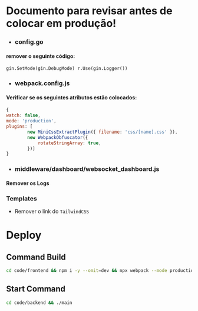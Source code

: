 # Documento para revisar antes de colocar em produção!

* ### config.go

#### remover o seguinte código:
`gin.SetMode(gin.DebugMode)
	r.Use(gin.Logger())`

* ### webpack.config.js

#### Verificar se os seguintes atributos estão colocados:
```javascript
{
watch: false, 
mode: 'production', 
plugins: [
        new MiniCssExtractPlugin({ filename: 'css/[name].css' }),
        new WebpackObfuscator({
            rotateStringArray: true,
        })]
}
```


* ### middleware/dashboard/websocket_dashboard.js

#### Remover os Logs

### Templates
- Remover o link do `TailwindCSS`

# Deploy

## Command Build

```bash
cd code/frontend && npm i -y --omit=dev && npx webpack --mode production && npx tailwindcss -i ./tailwind.config.css -o ./static/css/tailwind.css --minify && cd ../backend && go build -o main .
```

## Start Command

```bash
cd code/backend && ./main
```